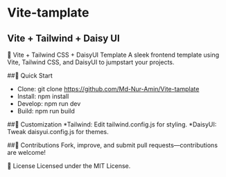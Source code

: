 # Vite-tamplate
## Vite + Tailwind + Daisy UI

🌟 Vite + Tailwind CSS + DaisyUI Template
A sleek frontend template using Vite, Tailwind CSS, and DaisyUI to jumpstart your projects.

##🚀 Quick Start
* Clone: git clone https://github.com/Md-Nur-Amin/Vite-tamplate
* Install: npm install
* Develop: npm run dev
* Build: npm run build

##🎨 Customization
*Tailwind: Edit tailwind.config.js for styling.
*DaisyUI: Tweak daisyui.config.js for themes.

##🤝 Contributions
Fork, improve, and submit pull requests—contributions are welcome!

📄 License
Licensed under the MIT License.